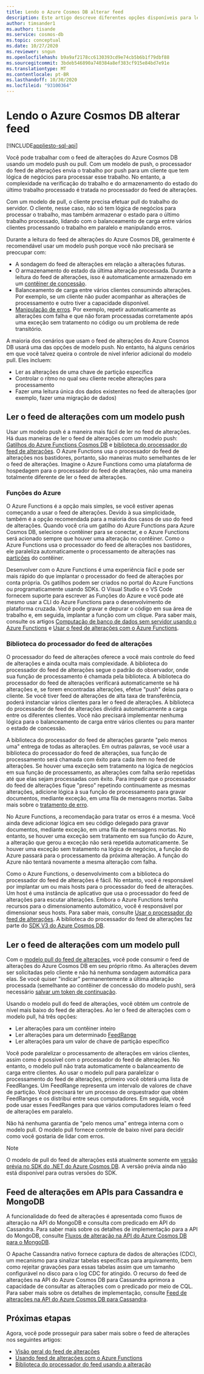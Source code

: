 ```yaml
---
title: Lendo o Azure Cosmos DB alterar feed
description: Este artigo descreve diferentes opções disponíveis para ler e acessar o feed de alterações no Azure Cosmos DB.
author: timsander1
ms.author: tisande
ms.service: cosmos-db
ms.topic: conceptual
ms.date: 10/27/2020
ms.reviewer: sngun
ms.openlocfilehash: b9a9af2178cc6130393cd9e74cb5b6b1f79dbf88
ms.sourcegitcommit: 3bdeb546890a740384a8ef383cf915e84bd7e91e
ms.translationtype: MT
ms.contentlocale: pt-BR
ms.lasthandoff: 10/30/2020
ms.locfileid: "93100364"
---
```

# <a name="reading-azure-cosmos-db-change-feed"></a>Lendo o Azure Cosmos DB alterar feed
[!INCLUDE[appliesto-sql-api](includes/appliesto-sql-api.md)]

Você pode trabalhar com o feed de alterações do Azure Cosmos DB usando um modelo push ou pull. Com um modelo de push, o processador do feed de alterações envia o trabalho por push para um cliente que tem lógica de negócios para processar esse trabalho. No entanto, a complexidade na verificação do trabalho e do armazenamento do estado do último trabalho processado é tratada no processador do feed de alterações.

Com um modelo de pull, o cliente precisa efetuar pull do trabalho do servidor. O cliente, nesse caso, não só tem lógica de negócios para processar o trabalho, mas também armazenar o estado para o último trabalho processado, lidando com o balanceamento de carga entre vários clientes processando o trabalho em paralelo e manipulando erros.

Durante a leitura do feed de alterações do Azure Cosmos DB, geralmente é recomendável usar um modelo push porque você não precisará se preocupar com:

- A sondagem do feed de alterações em relação a alterações futuras.
- O armazenamento do estado da última alteração processada. Durante a leitura do feed de alterações, isso é automaticamente armazenado em um [contêiner de concessão](change-feed-processor.md#components-of-the-change-feed-processor).
- Balanceamento de carga entre vários clientes consumindo alterações. Por exemplo, se um cliente não puder acompanhar as alterações de processamento e outro tiver a capacidade disponível.
- [Manipulação de erros](change-feed-processor.md#error-handling). Por exemplo, repetir automaticamente as alterações com falha e que não foram processadas corretamente após uma exceção sem tratamento no código ou um problema de rede transitório.

A maioria dos cenários que usam o feed de alterações do Azure Cosmos DB usará uma das opções de modelo push. No entanto, há alguns cenários em que você talvez queira o controle de nível inferior adicional do modelo pull. Eles incluem:

- Ler as alterações de uma chave de partição específica
- Controlar o ritmo no qual seu cliente recebe alterações para processamento
- Fazer uma leitura única dos dados existentes no feed de alterações (por exemplo, fazer uma migração de dados)

## <a name="reading-change-feed-with-a-push-model"></a>Ler o feed de alterações com um modelo push

Usar um modelo push é a maneira mais fácil de ler no feed de alterações. Há duas maneiras de ler o feed de alterações com um modelo push: [Gatilhos do Azure Functions Cosmos DB](change-feed-functions.md) e [biblioteca do processador do feed de alterações](change-feed-processor.md). O Azure Functions usa o processador do feed de alterações nos bastidores, portanto, são maneiras muito semelhantes de ler o feed de alterações. Imagine o Azure Functions como uma plataforma de hospedagem para o processador do feed de alterações, não uma maneira totalmente diferente de ler o feed de alterações.

### <a name="azure-functions"></a>Funções do Azure

O Azure Functions é a opção mais simples, se você estiver apenas começando a usar o feed de alterações. Devido à sua simplicidade, também é a opção recomendada para a maioria dos casos de uso do feed de alterações. Quando você cria um gatilho do Azure Functions para Azure Cosmos DB, selecione o contêiner para se conectar, e o Azure Functions será acionado sempre que houver uma alteração no contêiner. Como o Azure Functions usa o processador do feed de alterações nos bastidores, ele paraleliza automaticamente o processamento de alterações nas [partições](partitioning-overview.md) do contêiner.

Desenvolver com o Azure Functions é uma experiência fácil e pode ser mais rápido do que implantar o processador do feed de alterações por conta própria. Os gatilhos podem ser criados no portal do Azure Functions ou programaticamente usando SDKs. O Visual Studio e o VS Code fornecem suporte para escrever as Funções do Azure e você pode até mesmo usar a CLI do Azure Functions para o desenvolvimento de plataforma cruzada. Você pode gravar e depurar o código em sua área de trabalho e, em seguida, implantar a função com um clique. Para saber mais, consulte os artigos [Computação de banco de dados sem servidor usando o Azure Functions](serverless-computing-database.md) e [Usar o feed de alterações com o Azure Functions](change-feed-functions.md).

### <a name="change-feed-processor-library"></a>Biblioteca do processador do feed de alterações

O processador do feed de alterações oferece a você mais controle do feed de alterações e ainda oculta mais complexidade. A biblioteca do processador do feed de alterações segue o padrão do observador, onde sua função de processamento é chamada pela biblioteca. A biblioteca do processador do feed de alterações verificará automaticamente se há alterações e, se forem encontradas alterações, efetue "push" delas para o cliente. Se você tiver feed de alterações de alta taxa de transferência, poderá instanciar vários clientes para ler o feed de alterações. A biblioteca do processador de feed de alterações dividirá automaticamente a carga entre os diferentes clientes. Você não precisará implementar nenhuma lógica para o balanceamento de carga entre vários clientes ou para manter o estado de concessão.

A biblioteca do processador do feed de alterações garante "pelo menos uma" entrega de todas as alterações. Em outras palavras, se você usar a biblioteca do processador do feed de alterações, sua função de processamento será chamada com êxito para cada item no feed de alterações. Se houver uma exceção sem tratamento na lógica de negócios em sua função de processamento, as alterações com falha serão repetidas até que elas sejam processadas com êxito. Para impedir que o processador do feed de alterações fique "preso" repetindo continuamente as mesmas alterações, adicione lógica à sua função de processamento para gravar documentos, mediante exceção, em uma fila de mensagens mortas. Saiba mais sobre o [tratamento de erro](change-feed-processor.md#error-handling).

No Azure Functions, a recomendação para tratar os erros é a mesma. Você ainda deve adicionar lógica em seu código delegado para gravar documentos, mediante exceção, em uma fila de mensagens mortas. No entanto, se houver uma exceção sem tratamento em sua função do Azure, a alteração que gerou a exceção não será repetida automaticamente. Se houver uma exceção sem tratamento na lógica de negócios, a função do Azure passará para o processamento da próxima alteração. A função do Azure não tentará novamente a mesma alteração com falha.

Como o Azure Functions, o desenvolvimento com a biblioteca do processador do feed de alterações é fácil. No entanto, você é responsável por implantar um ou mais hosts para o processador do feed de alterações. Um host é uma instância de aplicativo que usa o processador do feed de alterações para escutar alterações. Embora o Azure Functions tenha recursos para o dimensionamento automático, você é responsável por dimensionar seus hosts. Para saber mais, consulte [Usar o processador do feed de alterações](change-feed-processor.md#dynamic-scaling). A biblioteca do processador do feed de alterações faz parte do [SDK V3 do Azure Cosmos DB](https://github.com/Azure/azure-cosmos-dotnet-v3).

## <a name="reading-change-feed-with-a-pull-model"></a>Ler o feed de alterações com um modelo pull

Com o [modelo pull do feed de alterações](change-feed-pull-model.md), você pode consumir o feed de alterações do Azure Cosmos DB em seu próprio ritmo. As alterações devem ser solicitadas pelo cliente e não há nenhuma sondagem automática para elas. Se você quiser "indicar" permanentemente a última alteração processada (semelhante ao contêiner de concessão do modelo push), será necessário [salvar um token de continuação](change-feed-pull-model.md#saving-continuation-tokens).

Usando o modelo pull do feed de alterações, você obtém um controle de nível mais baixo do feed de alterações. Ao ler o feed de alterações com o modelo pull, há três opções:

- Ler alterações para um contêiner inteiro
- Ler alterações para um determinado [FeedRange](change-feed-pull-model.md#using-feedrange-for-parallelization)
- Ler alterações para um valor de chave de partição específico

Você pode paralelizar o processamento de alterações em vários clientes, assim como é possível com o processador do feed de alterações. No entanto, o modelo pull não trata automaticamente o balanceamento de carga entre clientes. Ao usar o modelo pull para paralelizar o processamento do feed de alterações, primeiro você obterá uma lista de FeedRanges. Um FeedRange representa um intervalo de valores de chave de partição. Você precisará ter um processo de orquestrador que obtém FeedRanges e os distribui entre seus computadores. Em seguida, você pode usar esses FeedRanges para que vários computadores leiam o feed de alterações em paralelo.

Não há nenhuma garantia de "pelo menos uma" entrega interna com o modelo pull. O modelo pull fornece controle de baixo nível para decidir como você gostaria de lidar com erros.

> [!NOTE]
> O modelo de pull do feed de alterações está atualmente somente em [versão prévia no SDK do .NET do Azure Cosmos DB](https://www.nuget.org/packages/Microsoft.Azure.Cosmos/3.15.0-preview). A versão prévia ainda não está disponível para outras versões do SDK.

## <a name="change-feed-in-apis-for-cassandra-and-mongodb"></a>Feed de alterações em APIs para Cassandra e MongoDB

A funcionalidade do feed de alterações é apresentada como fluxos de alteração na API do MongoDB e consulta com predicado em API do Cassandra. Para saber mais sobre os detalhes de implementação para a API do MongoDB, consulte [Fluxos de alteração na API do Azure Cosmos DB para o MongoDB](mongodb-change-streams.md).

O Apache Cassandra nativo fornece captura de dados de alterações (CDC), um mecanismo para sinalizar tabelas específicas para arquivamento, bem como rejeitar gravações para essas tabelas assim que um tamanho configurável no disco para o log CDC for atingido. O recurso do feed de alterações na API do Azure Cosmos DB para Cassandra aprimora a capacidade de consultar as alterações com o predicado por meio de CQL. Para saber mais sobre os detalhes de implementação, consulte [Feed de alterações na API do Azure Cosmos DB para Cassandra](cassandra-change-feed.md).

## <a name="next-steps"></a>Próximas etapas

Agora, você pode prosseguir para saber mais sobre o feed de alterações nos seguintes artigos:

* [Visão geral do feed de alterações](change-feed.md)
* [Usando feed de alterações com o Azure Functions](change-feed-functions.md)
* [Biblioteca do processador do feed usando a alteração](change-feed-processor.md)
